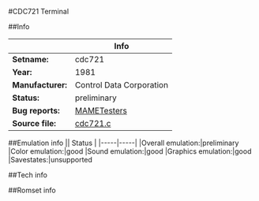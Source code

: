 #CDC721 Terminal

##Info

||Info|
|-----|-----|
|**Setname:**|cdc721
|**Year:**|1981
|**Manufacturer:**|Control Data Corporation
|**Status:**|preliminary
|**Bug reports:**|[MAMETesters](http://mametesters.org/view_all_set.php?type=1&temporary=y&search=cdc721.c)
|**Source file:**|[cdc721.c](https://github.com/mamedev/mame/blob/master/src/mess/drivers/cdc721.c)

##Emulation info
|| Status |
|-----|-----|
|Overall emulation:|preliminary
|Color emulation:|good
|Sound emulation:|good
|Graphics emulation:|good
|Savestates:|unsupported

##Tech info

##Romset info

<!--- START OF EDITED COMMENT DO NOT TOUCH TEXT ABOVE-->

